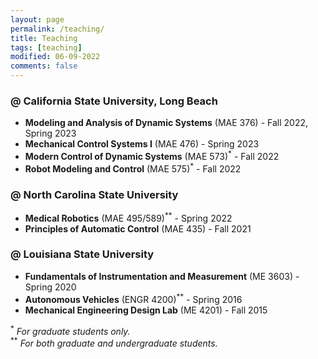 ```yaml
---
layout: page
permalink: /teaching/
title: Teaching
tags: [teaching]
modified: 06-09-2022
comments: false
---
```


### @ California State University, Long Beach

* **Modeling and Analysis of Dynamic Systems** (MAE 376) - Fall 2022, Spring 2023
* **Mechanical Control Systems I** (MAE 476) - Spring 2023
* **Modern Control of Dynamic Systems** (MAE 573)<sup>\*</sup> - Fall 2022
* **Robot Modeling and Control** (MAE 575)<sup>\*</sup> - Fall 2022

### @ North Carolina State University

* **Medical Robotics** (MAE 495/589)<sup>\*\*</sup> - Spring 2022
* **Principles of Automatic Control** (MAE 435) - Fall 2021

### @ Louisiana State University

* **Fundamentals of Instrumentation and Measurement** (ME 3603) - Spring 2020
* **Autonomous Vehicles** (ENGR 4200)<sup>\*\*</sup> - Spring 2016
* **Mechanical Engineering Design Lab** (ME 4201) - Fall 2015

<sup>\*</sup>   *For graduate students only.*  
<sup>\*\*</sup> *For both graduate and undergraduate students.*
